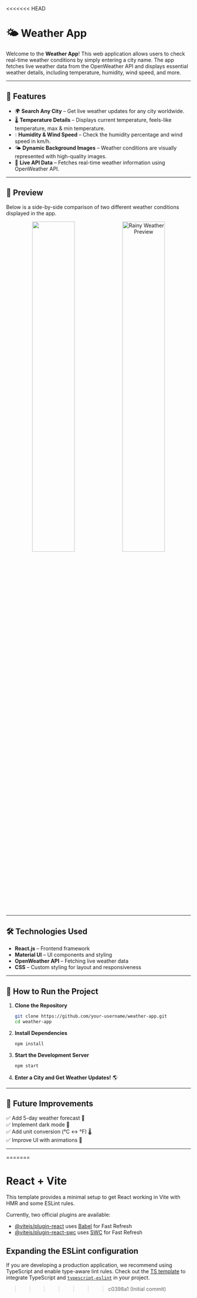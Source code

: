 <<<<<<< HEAD
# 🌤️ Weather App

Welcome to the **Weather App**! This web application allows users to check real-time weather conditions by simply entering a city name. The app fetches live weather data from the OpenWeather API and displays essential weather details, including temperature, humidity, wind speed, and more.

---

## 🌟 Features
- 🌍 **Search Any City** – Get live weather updates for any city worldwide.
- 🌡️ **Temperature Details** – Displays current temperature, feels-like temperature, max & min temperature.
- 💧 **Humidity & Wind Speed** – Check the humidity percentage and wind speed in km/h.
- 🌤️ **Dynamic Background Images** – Weather conditions are visually represented with high-quality images.
- 📡 **Live API Data** – Fetches real-time weather information using OpenWeather API.

---

## 🎥 Preview
Below is a side-by-side comparison of two different weather conditions displayed in the app.

<p align="center">
  <img src="https://github.com/user-attachments/assets/1e4833cc-482e-416d-b290-29d1c7b9a87f" width="48%">
  <img src="https://github.com/user-attachments/assets/b849e0af-aa2e-45ca-8d5e-67f021adfb71" alt="Rainy Weather Preview" width="48%">
</p>

---

## 🛠️ Technologies Used
- **React.js** – Frontend framework
- **Material UI** – UI components and styling
- **OpenWeather API** – Fetching live weather data
- **CSS** – Custom styling for layout and responsiveness

---

## 🚀 How to Run the Project

1. **Clone the Repository**
   ```bash
   git clone https://github.com/your-username/weather-app.git
   cd weather-app
   ```

2. **Install Dependencies**
   ```bash
   npm install
   ```

3. **Start the Development Server**
   ```bash
   npm start
   ```

4. **Enter a City and Get Weather Updates!** 🌎

---

## 📌 Future Improvements
✅ Add 5-day weather forecast 📅  
✅ Implement dark mode 🌙  
✅ Add unit conversion (°C ↔️ °F) 🌡️  
✅ Improve UI with animations 🎨  

---
=======
# React + Vite

This template provides a minimal setup to get React working in Vite with HMR and some ESLint rules.

Currently, two official plugins are available:

- [@vitejs/plugin-react](https://github.com/vitejs/vite-plugin-react/blob/main/packages/plugin-react/README.md) uses [Babel](https://babeljs.io/) for Fast Refresh
- [@vitejs/plugin-react-swc](https://github.com/vitejs/vite-plugin-react-swc) uses [SWC](https://swc.rs/) for Fast Refresh

## Expanding the ESLint configuration

If you are developing a production application, we recommend using TypeScript and enable type-aware lint rules. Check out the [TS template](https://github.com/vitejs/vite/tree/main/packages/create-vite/template-react-ts) to integrate TypeScript and [`typescript-eslint`](https://typescript-eslint.io) in your project.
>>>>>>> c0398a1 (Initial commit)
